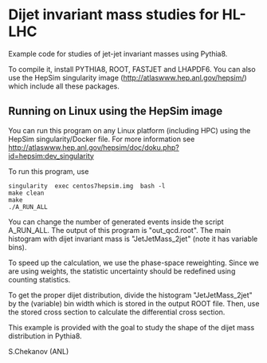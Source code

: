 # Dijet invariant mass studies for HL-LHC 
Example code for studies of jet-jet invariant masses using Pythia8.

To compile it, install PYTHIA8, ROOT, FASTJET and LHAPDF6.
You can also use the HepSim singularity image (http://atlaswww.hep.anl.gov/hepsim/) which
include all these packages.


## Running on Linux using the HepSim image 

You can run this program on any Linux platform (including HPC)
using the HepSim singularity/Docker file.
For more information see http://atlaswww.hep.anl.gov/hepsim/doc/doku.php?id=hepsim:dev_singularity

To run this program, use

```
singularity  exec centos7hepsim.img  bash -l
make clean
make
./A_RUN_ALL
```

You can change the number of generated events inside the script A_RUN_ALL.
The output of this program is "out_qcd.root".
The main histogram with dijet invariant mass is "JetJetMass_2jet" (note it has variable bins).

To speed up the calculation, we use the phase-space reweighting.  Since we are using weights,
the statistic uncertainty should be redefined using counting statistics.

To get the proper dijet distribution, divide the histogram "JetJetMass_2jet" by the (variable) bin width
which is stored in the output ROOT file. Then, use the stored cross section to calculate the differential cross section.

This example is provided with the goal to study the shape of the dijet mass distribution in Pythia8. 
 
S.Chekanov (ANL)
